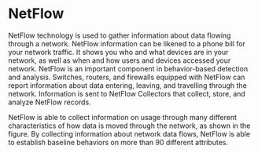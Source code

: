 # NetFlow

NetFlow technology is used to gather information about data flowing through a network. NetFlow information can be likened to a phone bill for your network traffic. It shows you who and what devices are in your network, as well as when and how users and devices accessed your network. NetFlow is an important component in behavior-based detection and analysis. Switches, routers, and firewalls equipped with NetFlow can report information about data entering, leaving, and travelling through the network. Information is sent to NetFlow Collectors that collect, store, and analyze NetFlow records.

NetFlow is able to collect information on usage through many different characteristics of how data is moved through the network, as shown in the figure. By collecting information about network data flows, NetFlow is able to establish baseline behaviors on more than 90 different attributes.
